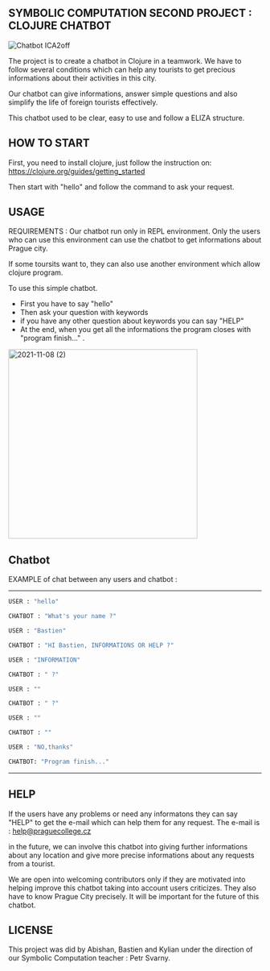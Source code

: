## SYMBOLIC COMPUTATION SECOND PROJECT : CLOJURE CHATBOT
                                                         
![Chatbot ICA2off](https://user-images.githubusercontent.com/92035726/142901836-b3dbb50e-fa25-4c8a-b0ac-e94064612aa1.png)




The project is to create a chatbot in Clojure in a teamwork.
We have to follow several conditions which can help any tourists to get precious informations about their activities in this city. 

Our chatbot can give informations, answer simple questions and also simplify the life of foreign tourists effectively.

This chatbot used to be clear, easy to use and follow a ELIZA structure.



## HOW TO START

First, you need to install clojure, just follow the instruction on: https://clojure.org/guides/getting_started

Then start with "hello" and follow the command to ask your request.

## USAGE

REQUIREMENTS : Our chatbot run only in REPL environment.
Only the users who can use this environment can use the chatbot to get informations about Prague city.

If some toursits want to, they can also use another environment which allow clojure program.

To use this simple chatbot.
   -  First you have to say "hello"
   - Then ask your question with keywords
   - if you have any other question about keywords you can say "HELP"
   - At the end, when you get all the informations the program closes with "program finish..." . 
   
   






<img width="376" alt="2021-11-08 (2)" src="https://user-images.githubusercontent.com/92300609/140785349-ae27717b-1b65-4213-854c-988da81f1490.png">









## Chatbot 


EXAMPLE of chat between any users and chatbot :

_____________________________________________

```bash 
USER : "hello"

CHATBOT : "What's your name ?"

USER : "Bastien"

CHATBOT : "HI Bastien, INFORMATIONS OR HELP ?"

USER : "INFORMATION"

CHATBOT : " ?"

USER : "" 

CHATBOT : " ?"

USER : ""

CHATBOT : "" 

USER : "NO,thanks"

CHATBOT: "Program finish..."
```
___________________________________________

## HELP

If the users have any problems or need any informatons they can say "HELP" to get the e-mail which can help them for any request.
The e-mail is : help@praguecollege.cz

in the future, we can involve this chatbot into giving further informations about any location and give more precise informations about any requests from a tourist.

We are open into welcoming contributors only if they are motivated into helping improve this chatbot taking into account users criticizes.
They also have to know Prague City precisely. It will be important for the future of this chatbot.


## LICENSE


This project was did by Abishan, Bastien and Kylian under the direction of our Symbolic Computation teacher : Petr Svarny.




